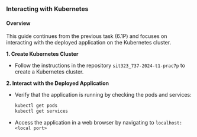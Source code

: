 ### Interacting with Kubernetes

#### Overview
This guide continues from the previous task (6.1P) and focuses on interacting with the deployed application on the Kubernetes cluster.

**1. Create Kubernetes Cluster**
   - Follow the instructions in the repository `sit323_737-2024-t1-prac7p` to create a Kubernetes cluster.

**2. Interact with the Deployed Application**
   - Verify that the application is running by checking the pods and services:
     ```bash
     kubectl get pods
     kubectl get services
     ```
   - Access the application in a web browser by navigating to `localhost:<local port>`

